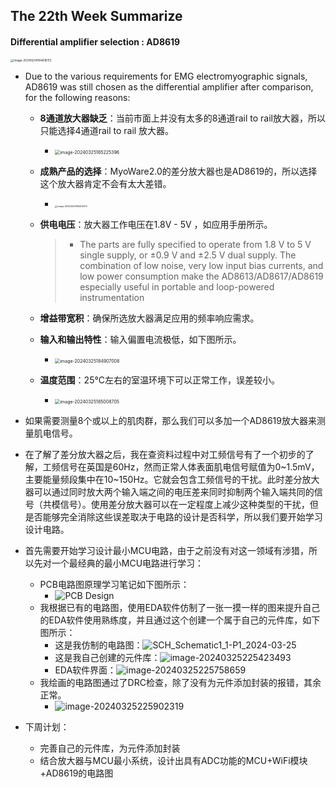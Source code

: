 ## The 22th Week Summarize

#### Differential amplifier selection : AD8619

<img src="../15week/Muscle%20Sensor.assets/image-20240204184616113.png" alt="image-20240204184616113" style="zoom:33%;" />

- Due to the various requirements for EMG electromyographic signals, AD8619 was still chosen as the differential amplifier after comparison, for the following reasons:

  - **8通道放大器缺乏**：当前市面上并没有太多的8通道rail to rail放大器，所以只能选择4通道rail to rail 放大器。

    - <img src="21week_Summarize.assets/image-20240325165225396.png" alt="image-20240325165225396" style="zoom:50%;" />

  - **成熟产品的选择**：MyoWare2.0的差分放大器也是AD8619的，所以选择这个放大器肯定不会有太大差错。

    - <img src="../15week/Muscle%20Sensor.assets/image-20240204184405014.png" alt="image-20240204184405014" style="zoom: 25%;" />

  - **供电电压**：放大器工作电压在1.8V - 5V ，如应用手册所示。

    > - The parts are fully specified to operate from 1.8 V to 5 V single supply, or ±0.9 V and ±2.5 V dual supply. The combination of low noise, very low input bias currents, and low power consumption make the AD8613/AD8617/AD8619 especially useful in portable and loop-powered instrumentation

  - **增益带宽积**：确保所选放大器满足应用的频率响应需求。

  - **输入和输出特性**：输入偏置电流极低，如下图所示。

    - <img src="21week_Summarize.assets/image-20240325184907008.png" alt="image-20240325184907008" style="zoom:50%;" />

  - **温度范围**：25°C左右的室温环境下可以正常工作，误差较小。

    - <img src="21week_Summarize.assets/image-20240325185008705.png" alt="image-20240325185008705" style="zoom:50%;" />

- 如果需要测量8个或以上的肌肉群，那么我们可以多加一个AD8619放大器来测量肌电信号。

- 在了解了差分放大器之后，我在查资料过程中对工频信号有了一个初步的了解，工频信号在英国是60Hz，然而正常人体表面肌电信号赋值为0~1.5mV，主要能量频段集中在10~150Hz。它就会包含工频信号的干扰。此时差分放大器可以通过同时放大两个输入端之间的电压差来同时抑制两个输入端共同的信号（共模信号）。使用差分放大器可以在一定程度上减少这种类型的干扰，但是否能够完全消除这些误差取决于电路的设计是否科学，所以我们要开始学习设计电路。

- 首先需要开始学习设计最小MCU电路，由于之前没有对这一领域有涉猎，所以先对一个最经典的最小MCU电路进行学习：
  
  - PCB电路图原理学习笔记如下图所示：
    - ![PCB Design](21week_Summarize.assets/PCB%20Design.png)
  - 我根据已有的电路图，使用EDA软件仿制了一张一摸一样的图来提升自己的EDA软件使用熟练度，并且通过这个创建一个属于自己的元件库，如下图所示：
    - 这是我仿制的电路图：![SCH_Schematic1_1-P1_2024-03-25](21week_Summarize.assets/SCH_Schematic1_1-P1_2024-03-25.png)
    - 这是我自己创建的元件库：![image-20240325225423493](21week_Summarize.assets/image-20240325225423493.png)
    - EDA软件界面：![image-20240325225758659](21week_Summarize.assets/image-20240325225758659.png)
  - 我绘画的电路图通过了DRC检查，除了没有为元件添加封装的报错，其余正常。
    - ![image-20240325225902319](21week_Summarize.assets/image-20240325225902319.png)
  
- 下周计划：

  - 完善自己的元件库，为元件添加封装
  - 结合放大器与MCU最小系统，设计出具有ADC功能的MCU+WiFi模块+AD8619的电路图